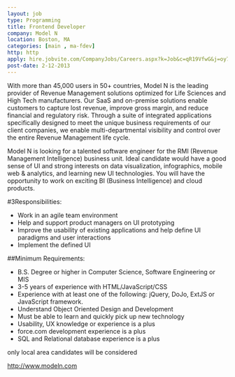 ```yaml
---
layout: job
type: Programming
title: Frontend Developer
company: Model N
location: Boston, MA
categories: [main , ma-fdev]
http: http
apply: hire.jobvite.com/CompanyJobs/Careers.aspx?k=Job&c=qR19VfwG&j=oy78Wfwt&s=WorkCreative.net
post-date: 2-12-2013
---
```


With more than 45,000 users in 50+ countries, Model N is the leading provider of Revenue Management solutions optimized for Life Sciences and High Tech manufacturers.  Our SaaS and on-premise solutions enable customers to capture lost revenue, improve gross margin, and reduce financial and regulatory risk.  Through a suite of integrated applications specifically designed to meet the unique business requirements of our client companies, we enable multi-departmental visibility and control over the entire Revenue Management life cycle.
 
Model N is looking for a talented software engineer for the RMI (Revenue Management Intelligence) business unit. Ideal candidate would have a good sense of UI and strong interests on data visualization, infographics, mobile web & analytics, and learning new UI technologies. You will have the opportunity to work on exciting BI (Business Intelligence) and cloud products. 

#3Responsibilities:
* Work in an agile team environment
* Help and support product managers on UI prototyping
* Improve the usability of existing applications and help define UI paradigms and user interactions
* Implement the defined UI

##Minimum Requirements:
* B.S. Degree or higher in Computer Science, Software Engineering or MIS
* 3-5 years of experience with HTML/JavaScript/CSS
* Experience with at least one of the following:  jQuery, DoJo, ExtJS or JavaScript framework.
* Understand Object Oriented Design and Development
* Must be able to learn and quickly pick up new technology
* Usability, UX knowledge or experience is a plus
* force.com development experience is a plus
* SQL and Relational database experience is a plus
 
only local area candidates will be considered

<http://www.modeln.com>

